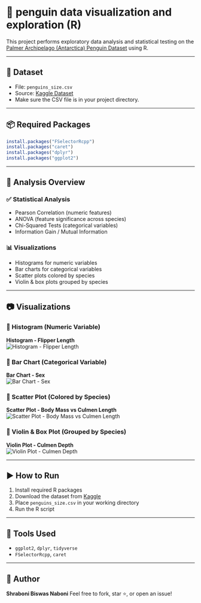 
# 🐧 penguin data visualization and exploration (R)

This project performs exploratory data analysis and statistical testing on the [Palmer Archipelago (Antarctica) Penguin Dataset](https://www.kaggle.com/datasets/parulpandey/palmer-archipelago-antarctica-penguin-data) using R.

---

## 📁 Dataset

- File: `penguins_size.csv`  
- Source: [Kaggle Dataset](https://www.kaggle.com/datasets/parulpandey/palmer-archipelago-antarctica-penguin-data)  
- Make sure the CSV file is in your project directory.

---

## 📦 Required Packages

```r
install.packages("FSelectorRcpp")
install.packages("caret")
install.packages("dplyr")
install.packages("ggplot2")
````

---

## 🧪 Analysis Overview

### ✅ Statistical Analysis

* Pearson Correlation (numeric features)
* ANOVA (feature significance across species)
* Chi-Squared Tests (categorical variables)
* Information Gain / Mutual Information

### 📊 Visualizations

* Histograms for numeric variables
* Bar charts for categorical variables
* Scatter plots colored by species
* Violin & box plots grouped by species

---

## 📷 Visualizations

### 🔹 Histogram (Numeric Variable)
**Histogram - Flipper Length**  
![Histogram - Flipper Length](figures/2.png)

### 🔹 Bar Chart (Categorical Variable)
**Bar Chart - Sex**  
![Bar Chart - Sex](figures/11.png)

### 🔹 Scatter Plot (Colored by Species)
**Scatter Plot - Body Mass vs Culmen Length**  
![Scatter Plot - Body Mass vs Culmen Length](figures/100.png)

### 🔹 Violin & Box Plot (Grouped by Species)
**Violin Plot - Culmen Depth**  
![Violin Plot - Culmen Depth](figures/vio3.png)

---


## ▶️ How to Run

1. Install required R packages
2. Download the dataset from [Kaggle](https://www.kaggle.com/datasets/parulpandey/palmer-archipelago-antarctica-penguin-data)
3. Place `penguins_size.csv` in your working directory
4. Run the R script

---

## 🧰 Tools Used

* `ggplot2`, `dplyr`, `tidyverse`
* `FSelectorRcpp`, `caret`

---

## 👤 Author

**Shraboni Biswas Naboni**
Feel free to fork, star ⭐, or open an issue!


